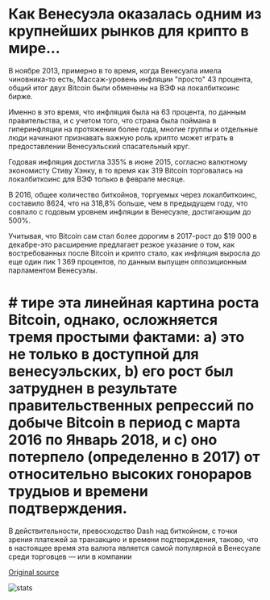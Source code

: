 # Как Венесуэла оказалась одним из крупнейших рынков для крипто в мире...

В ноябре 2013, примерно в то время, когда Венесуэла имела чиновника-то есть, Массаж-уровень инфляции "просто" 43 процента, общий итог двух Bitcoin были обменены на ВЭФ на локалбиткоинс бирже.

Именно в это время, что инфляция была на 63 процента, по данным правительства, и с учетом того, что страна была поймана в гиперинфляции на протяжении более года, многие группы и отдельные люди начинают признавать важную роль крипто может играть в предоставлении Венесуэльский спасательный круг.

Годовая инфляция достигла 335% в июне 2015, согласно валютному экономисту Стиву Хэнку, в то время как 319 Bitcoin торговались на локалбиткоинс для ВЭФ только в феврале месяце.

В 2016, общее количество биткойнов, торгуемых через локалбиткоинс, составило 8624, что на 318,8% больше, чем в предыдущем году, что совпало с годовым уровнем инфляции в Венесуэле, достигающим до 500%.

Учитывая, что Bitcoin сам стал более дорогим в 2017-рост до $19 000 в декабре-это расширение предлагает резкое указание о том, как востребованных после Bitcoin и крипто стало, как инфляция выросла до еще один пик 1 369 процентов, по данным выпущен оппозиционным парламентом Венесуэлы.

# # тире эта линейная картина роста Bitcoin, однако, осложняется тремя простыми фактами: а) это не только в доступной для венесуэльских, b) его рост был затруднен в результате правительственных репрессий по добыче Bitcoin в период с марта 2016 по Январь 2018, и c) оно потерпело (определенно в 2017) от относительно высоких гонораров трудыов и времени подтверждения.

В действительности, превосходство Dash над биткойном, с точки зрения платежей за транзакцию и времени подтверждения, таково, что в настоящее время эта валюта является самой популярной в Венесуэле среди торговцев — или в компании

[Original source](https://cointelegraph.com/news/how-venezuela-came-to-be-one-of-the-biggest-markets-for-crypto-in-the-world)

![stats](https://c.statcounter.com/11760860/0/a89fa40b/1/ "stats")